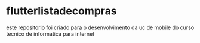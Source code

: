 # flutterlistadecompras
este repositorio foi criado para o desenvolvimento da uc de mobile do curso tecnico de informatica para internet

